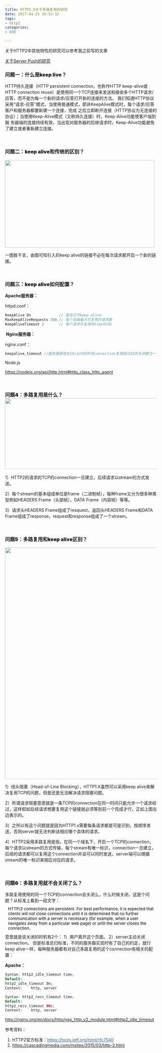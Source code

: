 ```yaml
---
title: HTTP2.0关于多路复用的研究
date: 2017-04-25 16:52:32
tags:
- http2
categories:
- 698

---
```

关于HTTP2中其他特性的研究可以参考我之前写的文章

<a href="http://km.oa.com/group/19674/articles/show/286253?kmref=kb_categories" target="_blank" rel="noopener noreferrer">关于Server Push的研究</a>
<h3><span style="font-weight: bolder;">问题一：什么是keep live？</span></h3>
HTTP持久连接（HTTP persistent connection，也称作HTTP keep-alive或HTTP connection reuse）是使用同一个TCP连接来发送和接收多个HTTP请求/应答，而不是为每一个新的请求/应答打开新的连接的方法。
<!--more-->
我们知道HTTP协议采用“请求-应答”模式，当使用普通模式，即非KeepAlive模式时，每个请求/应答客户和服务器都要新建一个连接，完成 之后立即断开连接（HTTP协议为无连接的协议）；当使用Keep-Alive模式（又称持久连接）时，Keep-Alive功能使客户端到服 务器端的连接持续有效，当出现对服务器的后继请求时，Keep-Alive功能避免了建立或者重新建立连接。

&nbsp;
<h3><span style="font-weight: bolder;">问题二：keep alive和传统的区别？</span></h3>
<a href="https://qiniu.nihaoshijie.com.cn/blog/kp1.png"><img class="alignnone size-full wp-image-700" src="https://qiniu.nihaoshijie.com.cn/blog/kp1.png" alt="" width="495" height="289" /></a>

一图胜千言，由图可知引入的keep alive的链接不必在每次请求都开启一个新的链接。

&nbsp;
<h3><span style="font-weight: bolder;">问题三：keep alive如何配置？</span></h3>
<span style="font-weight: bolder;">Apache服务器：</span>

httpd.conf：
```php
KeepAlive On             // 是否打开keep alive
MaxKeepAliveRequests 300 // 每个连接最大可复用的请求数
KeepAliveTimeout 3       // 每个请求可复用的time时间s
```
<span style="font-weight: bolder;"> Nginx服务器：</span>

nginx.conf：
```php
keepalive_timeout //服务器接收在10s以内的所有connection复用超过10则关闭建立一个新的connection 0代表关闭keepalive
```
Node.js

<a href="https://nodejs.org/api/http.html#http_class_http_agent" target="_blank" rel="noopener noreferrer">https://nodejs.org/api/http.html#http_class_http_agent</a>

&nbsp;
<h3><span style="font-weight: bolder;">问题4：多路复用是什么？</span><a href="https://qiniu.nihaoshijie.com.cn/blog/kp3.png"><img class="alignnone size-full wp-image-703" src="https://qiniu.nihaoshijie.com.cn/blog/kp3.png" alt="" width="1472" height="234" /></a></h3>
1）HTTP2的请求的TCP的connection一旦建立，后续请求以stream的方式发送。

2）每个stream的基本组成单位是frame（二进制帧），每种frame又分为很多种类型例如HEADERS Frame（头部帧），DATA Frame（内容帧）等等。

3）请求头HEADERS Frame组成了resquest，返回头HEADERS Frame和DATA Frame组成了response，request和response组成了一个stream。

&nbsp;
<h3><span style="font-weight: bolder;">问题5：多路复用和keep alive区别？</span></h3>
<a href="https://qiniu.nihaoshijie.com.cn/kp2.png"><img class="alignnone size-full wp-image-701" src="https://qiniu.nihaoshijie.com.cn/kp2.png" alt="" width="779" height="765" /></a>

1）线头阻塞（Head-of-Line Blocking），HTTP1.X虽然可以采用keep alive来解决复用TCP的问题，但是还是无法解决请求阻塞问题。

2）所谓请求阻塞意思就是一条TCP的connection在同一时间只能允许一个请求经过，这样假如后续请求想要复用这个链接就必须等到前一个完成才行，正如上图左边表示的。

3）之所以有这个问题就是因为HTTP1.x需要每条请求都是可是识别，按顺序发送，否则server就无法判断该相应哪个具体的请求。

4）HTTP2采用多路复用是指，在同一个域名下，开启一个TCP的connection，每个请求以stream的方式传输，每个stream有唯一标识，connection一旦建立，后续的请求都可以复用这个connection并且可以同时发送，server端可以根据stream的唯一标识来相应对应的请求。

&nbsp;
<h3><span style="font-weight: bolder;">问题6：多路复用就不会关闭了么？</span></h3>
多路复用使用的同一个TCP的connection会关闭么，什么时候关闭，这是个问题？从标准上看到一段文字：
<div class="newpage" style="padding:10px;font-size: 13.3333px; margin-top: 0px; margin-bottom: 0px; break-before: page; color: #000000;">HTTP/2 connections are persistent.  For best performance, it is
   expected that clients will not close connections until it is
   determined that no further communication with a server is necessary
   (for example, when a user navigates away from a particular web page)
   or until the server closes the connection.</div>
意思就是说关闭的时机有2个：
1）用户离开这个页面。
2）server主动关闭connection。
但是标准总归标准，不同的服务器实现时有了自己的约定，就行keep alive一样，每种服务器都有对自己多路复用的这个connection有相关的配置：

<strong>Apache：</strong>
```php
Syntax:	http2_idle_timeout time;
Default:	
http2_idle_timeout 3m;
Context:	http, server

Syntax:	http2_recv_timeout time;
Default:	
http2_recv_timeout 30s;
Context:	http, server
```
<a href="http://nginx.org/en/docs/http/ngx_http_v2_module.html#http2_idle_timeout" target="_blank" rel="noopener noreferrer">http://nginx.org/en/docs/http/ngx_http_v2_module.html#http2_idle_timeout</a>

参考资料：
<ol style="padding-top: 0px; padding-right: 0px; padding-bottom: 0px;">
 	<li style="margin-top: 0px; margin-right: 0px; margin-bottom: 0px; padding: 0px;">HTTP2官方标准：<a style="color: #336699;" href="https://tools.ietf.org/html/rfc7540" target="_blank" rel="noopener noreferrer">https://tools.ietf.org/html/rfc7540</a></li>
 	<li style="margin-top: 0px; margin-right: 0px; margin-bottom: 0px; padding: 0px;"><a href="https://cascadingmedia.com/insites/2015/03/http-2.html" target="_blank" rel="noopener noreferrer">https://cascadingmedia.com/insites/2015/03/http-2.html</a></li>
</ol>